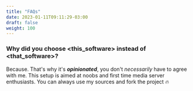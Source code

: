 ```yaml
---
title: "FAQs"
date: 2023-01-11T09:11:29-03:00
draft: false
weight: 100
---
```


### Why did you choose <this_software> instead of <that_software>?

Because. That's why it's _**opinionated**_, you don't _necessarily_ have to agree with me. This setup is aimed at noobs and first time media server enthusiasts. You can always use my sources and fork the project 🔥
